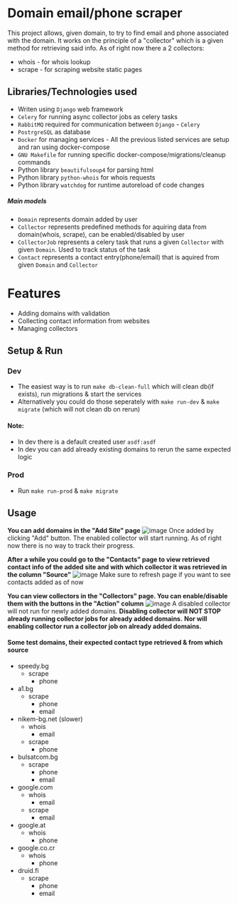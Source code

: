 # Domain email/phone scraper

This project allows, given domain, to try to find email and phone associated with the domain.
It works on the principle of a "collector" which is a given method for retrieving said info.
As of right now there a 2 collectors:
* whois - for whois lookup
* scrape - for scraping website static pages

## Libraries/Technologies used

- Writen using `Django` web framework
- `Celery` for running async collector jobs as celery tasks
- `RabbitMQ` required for communication between `Django` - `Celery`
- `PostrgreSQL` as database
- `Docker` for managing services - All the previous listed services are setup and ran using docker-compose
- `GNU Makefile` for running specific docker-compose/migrations/cleanup commands
- Python library `beautifulsoup4` for parsing html
- Python library `python-whois` for whois requests
- Python library `watchdog` for runtime autoreload of code changes

##### Main models
- `Domain` represents domain added by user
- `Collector` represents predefined methods for aquiring data from domain(whois, scrape), can be enabled/disabled by user
- `CollectorJob` represents a celery task that runs a given `Collector` with given `Domain`. Used to track status of the task
- `Contact` represents a contact entry(phone/email) that is aquired from given `Domain` and `Collector`

# Features

- Adding domains with validation
- Collecting contact information from websites
- Managing collectors

## Setup & Run

### Dev
- The easiest way is to run `make db-clean-full` which will clean db(if exists), run migrations & start the services
- Alternatively you could do those seperately with `make run-dev` & `make migrate` (which will not clean db on rerun)

#### Note:
- In dev there is a default created user `asdf:asdf`
- In dev you can add already existing domains to rerun the same expected logic
  
### Prod
- Run `make run-prod` & `make migrate`

## Usage

**You can add domains in the "Add Site" page**
![image](https://github.com/ivan-asdf/python_task/assets/57415060/6ee5d0d4-1957-487a-90e5-f8d9258a6e69)
Once added by clicking "Add" button. The enabled collector will start running. As of right now there is no way to track their progress.

**After a while you could go to the "Contacts" page to view retrieved contact info of the added site and with which collector it was retrieved in the column "Source"**
![image](https://github.com/ivan-asdf/python_task/assets/57415060/7ff3a1e6-824b-4305-8133-601d6c438fe0)
Make sure to refresh page if you want to see contacts added as of now

**You can view  collectors in the "Collectors" page. You can enable/disable them with the buttons in the "Action" column**
![image](https://github.com/ivan-asdf/python_task/assets/57415060/f18bc15b-fa8d-415e-ac5a-84ae4bd54e1f)
A disabled collector will not run for newly added domains. **Disabling collector will NOT STOP already running collector jobs for already added domains.**
**Nor will enabling collector run a collector job on already added domains.**

#### Some test domains, their expected contact type retrieved & from which source
- speedy.bg
  - scrape
    - phone
- a1.bg
  - scrape
    - phone
    - email
- nikem-bg.net (slower)
  - whois
    - email
  - scrape
    - phone
- bulsatcom.bg
  - scrape
    - phone
    - email
- google.com
  - whois
    - email
  - scrape
    - email
- google.at
  - whois
    - phone
- google.co.cr
  - whois
    - phone
- druid.fi
  - scrape
    - phone
    - email



